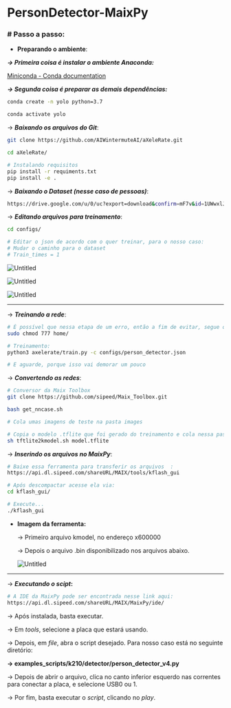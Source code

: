 # PersonDetector-MaixPy
### # Passo a passo:

+ **Preparando o ambiente**:

***→ Primeira coisa é instalar o ambiente Anaconda:*** 

[Miniconda - Conda documentation](https://docs.conda.io/en/latest/miniconda.html)

***→ Segunda coisa é preparar as demais dependências:***

```bash
conda create -n yolo python=3.7

conda activate yolo
```

→ ***Baixando os arquivos do Git***:

```bash
git clone https://github.com/AIWintermuteAI/aXeleRate.git

cd aXeleRate/

# Instalando requisitos
pip install -r requiments.txt              
pip install -e .
```

→ ***Baixando o Dataset (nesse caso de pessoas)***:

```bash
https://drive.google.com/u/0/uc?export=download&confirm=mF7v&id=1UWwxlJm5JH_JiBY9PoLgGyHsRDzBqRGU
```

→ ***Editando arquivos para treinamento***:

```bash
cd configs/

# Editar o json de acordo com o quer treinar, para o nosso caso:
# Mudar o caminho para o dataset
# Train_times = 1
```

![Untitled](https://s3-us-west-2.amazonaws.com/secure.notion-static.com/2d66ece8-c0de-4785-8fdc-0a87a45cd2f6/Untitled.png)

![Untitled](https://s3-us-west-2.amazonaws.com/secure.notion-static.com/66af58a9-b244-4f99-99f4-046cf7b4e24a/Untitled.png)

![Untitled](https://s3-us-west-2.amazonaws.com/secure.notion-static.com/1560eea1-7038-4cc5-82d6-c5dae5d6b59f/Untitled.png)

---

→ ***Treinando a rede***:

```bash
# É possível que nessa etapa de um erro, então a fim de evitar, segue o comando abaixo:
sudo chmod 777 home/

# Treinamento:
python3 axelerate/train.py -c configs/person_detector.json

# E aguarde, porque isso vai demorar um pouco 
```

→ ***Convertendo as redes***:

```bash
# Conversor da Maix Toolbox
git clone https://github.com/sipeed/Maix_Toolbox.git

bash get_nncase.sh

# Cola umas imagens de teste na pasta images

# Copia o modelo .tflite que foi gerado do treinamento e cola nessa pasta
sh tftlite2kmodel.sh model.tflite
```

→ ***Inserindo os arquivos no MaixPy***:

```bash
# Baixe essa ferramenta para transferir os arquivos  :
https://api.dl.sipeed.com/shareURL/MAIX/tools/kflash_gui

# Após descompactar acesse ela via:
cd kflash_gui/

# Execute...
./kflash_gui
```

- **Imagem da ferramenta:**
    
    → Primeiro arquivo kmodel, no endereço x600000
    
    → Depois o arquivo .bin disponibilizado nos arquivos abaixo.
    
    ![Untitled](https://s3-us-west-2.amazonaws.com/secure.notion-static.com/774896b6-5aa9-46ee-a5d8-3007dbee6434/Untitled.png)
    

---

→ ***Executando o scipt*:**

```bash
# A IDE da MaixPy pode ser encontrada nesse link aqui: 
https://api.dl.sipeed.com/shareURL/MAIX/MaixPy/ide/

```

→ Após instalada, basta executar. 

→ Em *tools*, selecione a placa que estará usando. 

→ Depois, em *file*, abra o script desejado. Para nosso caso está no seguinte diretório: 

**→ examples_scripts/k210/detector/person_detector_v4.py**

→ Depois de abrir o arquivo, clica no canto inferior esquerdo nas correntes para conectar a placa, e selecione USB0 ou 1. 

→ Por fim, basta executar o *script*, clicando no *play*.
